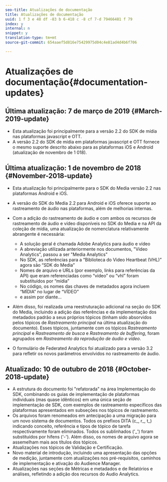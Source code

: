 ```yaml
---
seo-title: Atualizações de documentação
title: Atualizações de documentação
uuid: 1 f 3 e 48 df -83 b 6-418 c -8 cf 7-d 79466481 f 79
index: y
internal: n
snippet: y
translation-type: tm+mt
source-git-commit: 654aaef5d816e75429975d04c4e81ad4d4b6f706

---
```



# Atualizações de documentação{#documentation-updates}

## Última atualização: 7 de março de 2019 {#March-2019-update}

* Esta atualização foi principalmente para a versão 2.2 do SDK de mídia nas plataformas javascript e OTT.
* A versão 2.2 do SDK de mídia em plataformas javascript e OTT fornece o mesmo suporte descrito abaixo para as plataformas iOS e Android (atualização de novembro de 1 018).

## Última atualização: 1 de novembro de 2018 {#November-2018-update}

* Esta atualização foi principalmente para o SDK do Media versão 2.2 nas plataformas Android e iOS.
* A versão do SDK do Media 2.2 para Android e iOS oferece suporte ao rastreamento de áudio nas plataformas, além de melhorias internas.
* Com a adição do rastreamento de áudio e com ambos os recursos de rastreamento de áudio e vídeo disponíveis no SDK do Media e na API da coleção de mídia, uma atualização de nomenclatura relativamente abrangente é necessária:

   * A solução geral é chamada Adobe Analytics para áudio e vídeo
   * A abreviação utilizada anteriormente nos documentos, "Video Analytics", passou a ser "Media Analytics"
   * No SDK, as referências para a “Biblioteca do Video Heartbeat (VHL)” agora são “SDK do Media”
   * Nomes de arquivo e URLs (por exemplo, links para referências da API) que eram referenciadas como “vídeo” ou “vhl” foram substituídos por “mídia”
   * No código, os nomes das chaves de metadados agora incluem “MÍDIA” no lugar de “VÍDEO”
   * e assim por diante...

* Além disso, foi realizada uma reestruturação adicional na seção do SDK do Media, incluindo a adição das referências e da implementação dos metadados padrão a seus próprios tópicos (tinham sido absorvidos pelos tópicos de *Rastreamento principal* na última atualização do documento). Esses tópicos, juntamente com os tópicos *Rastreamento principal* e *Rastreamento de busca* e *Rastreamento de buffering*, foram agrupados em *Rastreamento da reprodução de áudio e vídeo*.

* O formulário de Federated Analytics foi atualizado para a versão 3.2 para refletir os novos parâmetros envolvidos no rastreamento de áudio.

## Atualizado: 10 de outubro de 2018 {#October-2018-update}

* A estrutura do documento foi "refatorada" na área Implementação do SDK, combinando os guias de implementação de plataformas individuais (mas quase idênticos) em uma única seção de implementação de SDK, com exemplos de rastreamento específicos das plataformas apresentados em subseções nos tópicos de rastreamento.
* Os arquivos foram renomeados em antecipação a uma migração para um novo sistema de documentos. Todos os prefixos DITA (c_, r_, t_) indicando conceito, referência e tipos de tópico de tarefa respectivamente foram eliminados. Todos os sublinhados ('_') foram substituídos por hifens ('-'). Além disso, os nomes de arquivo agora se assemelham mais aos títulos dos tópicos.
* Atualizações nos tópicos de Validação e Certificação.
* Novo material de introdução, incluindo uma apresentação das opções de medição, juntamente com atualizações nos pré-requisitos, caminhos de implementação e ativação do Audience Manager.
* Atualizações nas seções de Métricas e metadados e de Relatórios e análises, refletindo a adição dos recursos do Audio Analytics.

